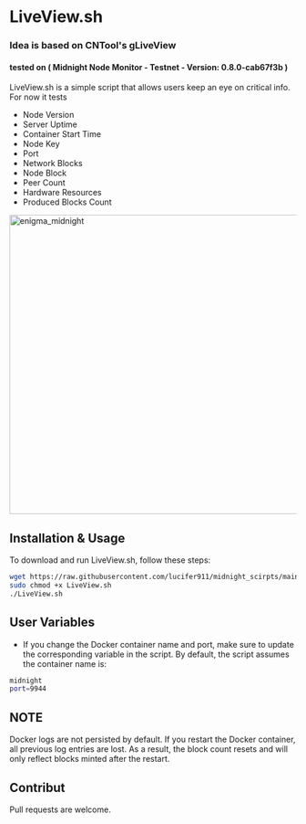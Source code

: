 # LiveView.sh 
### Idea is based on CNTool's gLiveView
#### tested on ( Midnight Node Monitor - Testnet - Version: 0.8.0-cab67f3b )
LiveView.sh is a simple script that allows users keep an eye on critical info. For now it tests
-  Node Version
-  Server Uptime
-  Container Start Time
-  Node Key
-  Port
-  Network Blocks
-  Node Block
-  Peer Count
-  Hardware Resources
-  Produced Blocks Count

 <img width="524" alt="enigma_midnight" src="https://github.com/user-attachments/assets/0832ec21-f765-47c2-a524-f78d5b4147fa" />



## Installation & Usage

To download and run LiveView.sh, follow these steps:

```bash
wget https://raw.githubusercontent.com/lucifer911/midnight_scirpts/main/LiveView.sh
sudo chmod +x LiveView.sh
./LiveView.sh
```
## User Variables
- If you change the Docker container name and port, make sure to update the corresponding variable in the script. By default, the script assumes the container name is:
```bash
midnight
port=9944
```

## NOTE
Docker logs are not persisted by default. If you restart the Docker container, all previous log entries are lost. As a result, the block count resets and will only reflect blocks minted after the restart.

## Contribut
Pull requests are welcome. 


